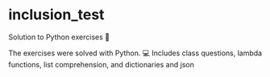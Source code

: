# inclusion_test
Solution to Python exercises :snake:

The exercises were solved with Python. :computer:
Includes class questions, 
lambda functions, 
list comprehension, 
and dictionaries and json
